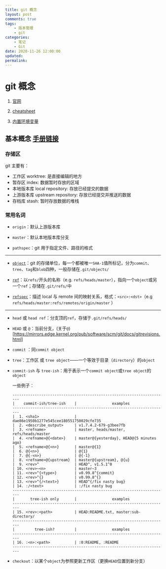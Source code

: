 ```yaml
---
title: git 概念
layout: post
comments: true
tags:
    - 版本管理
    - git
categories:
    - 笔记
    - Git
date: 2020-11-26 12:00:00
updated:
permalink:
---
```


# git 概念

1. [官网](https://git-scm.com/)

2. [cheatsheet](https://ndpsoftware.com/git-cheatsheet.html)

3. [内置环境变量](https://git-scm.com/book/en/v2/Git-Internals-Environment-Variables)

<!-- more -->

## 基本概念 [手册链接](https://git-scm.com/docs/gitglossary.html)

### 存储区

git 主要有：

-   工作区 worktree: 是直接编辑的地方
-   暂存区 index: 数据暂时存放的区域
-   本地版本库 local repository: 存放已经提交的数据
-   上游版本库 upstream repository: 存放已经提交并推送的数据
-   存档库 stash: 暂时存放数据的堆栈

### 常用名词

-   `origin`：默认上游版本库

-   `master`：默认本地版本库分支

-   `pathspec`：git 用于指定文件、路径的格式

---

-   [`object`](https://git-scm.com/book/en/v2/Git-Internals-Git-Objects)：git 的存储单位，每一个都被唯一`SHA-1`值所标记，分为`commit`、`tree`、`tag`和`blob`四种，一般存储在`.git/objects/`

-   [`ref`](https://git-scm.com/book/en/v2/Git-Internals-Git-References)：以`refs/`开头的名称（e.g. `refs/heads/master`），指向一个`object`或另一个`ref`；存储在`.git/refs/`中

-   [`refspec`](https://git-scm.com/book/en/v2/Git-Internals-The-Refspec)：描述 local 与 remote 间的映射关系，格式：`<src>:<dst>`（e.g `refs/heads/master:refs/remotes/origin/master` ）

---

-   `head` 或 `head ref`：分支顶的`ref`，存储于`.git/refs/heads/`

-   `HEAD` 或 `@`：当前分支，(关于`@`)[https://mirrors.edge.kernel.org/pub/software/scm/git/docs/gitrevisions.html]

-   `commit` ：同`commit object`

-   `tree`：工作区 或 `tree object`——一个等效于目录（`directory`）的`object`

-   `commit-ish` 与 `tree-ish`：用于表示一个`commit object`或`tree object`的`object`

    一些例子：

    ```
    ----------------------------------------------------------------------
    |    commit-ish/tree-ish    |                examples
    ----------------------------------------------------------------------
    |  1. <sha1>                | dae86e1950b1277e545cee180551750029cfe735
    |  2. <describe_output>     | v1.7.4.2-679-g3bee7fb
    |  3. <refname>             | master, heads/master, refs/heads/master
    |  4. <refname>@{<date>}    | master@{yesterday}, HEAD@{5 minutes ago}
    |  5. <refname>@{<n>}       | master@{1}
    |  6. @{<n>}                | @{1}
    |  7. @{-<n>}               | @{-1}
    |  8. <refname>@{upstream}  | master@{upstream}, @{u}
    |  9. <rev>^                | HEAD^, v1.5.1^0
    | 10. <rev>~<n>             | master~3
    | 11. <rev>^{<type>}        | v0.99.8^{commit}
    | 12. <rev>^{}              | v0.99.8^{}
    | 13. <rev>^{/<text>}       | HEAD^{/fix nasty bug}
    | 14. :/<text>              | :/fix nasty bug
    ----------------------------------------------------------------------
    |       tree-ish only       |                examples
    ----------------------------------------------------------------------
    | 15. <rev>:<path>          | HEAD:README.txt, master:sub-directory/
    ----------------------------------------------------------------------
    |         tree-ish?         |                examples
    ----------------------------------------------------------------------
    | 16. :<n>:<path>           | :0:README, :README
    ----------------------------------------------------------------------
    ```

-   `checkout`：以某个`object`为参照更新工作区（更换`HEAD`位置到新分支）

